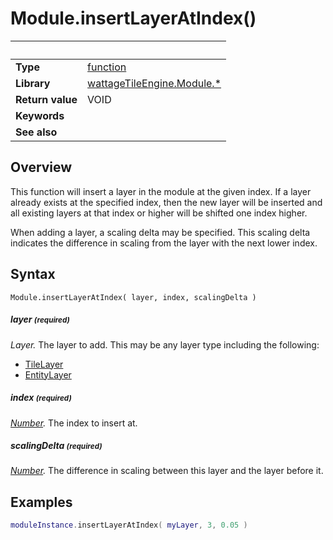 # Module.insertLayerAtIndex()

|                      | &nbsp;
| -------------------- | ---------------------------------------------------------------
| __Type__             | [function](http://docs.coronalabs.com/api/type/Function.html)
| __Library__          | [wattageTileEngine.Module.*](type_module.markdown)
| __Return value__     | VOID
| __Keywords__         |
| __See also__         |


## Overview

This function will insert a layer in the module at the given index.  If
a layer already exists at the specified index, then the new layer will
be inserted and all existing layers at that index or higher will be
shifted one index higher.

When adding a layer, a scaling delta may be specified.  This scaling
delta indicates the difference in scaling from the layer with the next
lower index.


## Syntax

	Module.insertLayerAtIndex( layer, index, scalingDelta )

##### layer <small>(required)</small>
_Layer._
The layer to add.  This may be any layer type including the following:

* [TileLayer](../tileLayer/type_tileLayer.markdown)
* [EntityLayer](../entityLayer/type_entityLayer.markdown)

##### index <small>(required)</small>
_[Number](https://docs.coronalabs.com/api/type/Number.html)._
The index to insert at.

##### scalingDelta <small>(required)</small>
_[Number](https://docs.coronalabs.com/api/type/Number.html)._
The difference in scaling between this layer and the layer before it.


## Examples

``````lua
moduleInstance.insertLayerAtIndex( myLayer, 3, 0.05 )
``````
